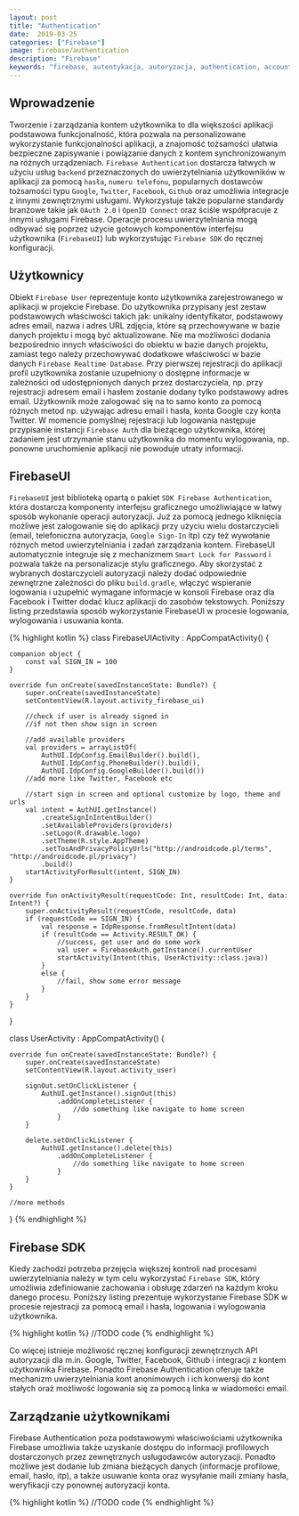 ```yaml
---
layout: post
title: "Authentication"
date:  2019-03-25
categories: ["Firebase"]
image: firebase/authentication
description: "Firebase"
keywords: "firebase, autentykacja, autoryzacja, authentication, account, user, email, password, phone, google, facebook, twitter, github, rejestracja, logowanie, sign in, log in, sign up, log out, android, programowanie, programming"
---
```


## Wprowadzenie
Tworzenie i zarządzania kontem użytkownika to dla większości aplikacji podstawowa funkcjonalność, która pozwala na personalizowane wykorzystanie funkcjonalności aplikacji, a znajomość tożsamości ułatwia bezpieczne zapisywanie i powiązanie danych z kontem synchronizowanym na różnych urządzeniach. `Firebase Authentication` dostarcza łatwych w użyciu usług `backend` przeznaczonych do uwierzytelniania użytkowników w aplikacji za pomocą `hasła`, `numeru telefonu`, popularnych dostawców tożsamości typu `Google`, `Twitter`, `Facebook`, `Github` oraz umożliwia integracje z innymi zewnętrznymi usługami. Wykorzystuje także popularne standardy branżowe takie jak `OAuth 2.0` i `OpenID Connect` oraz ściśle współpracuje z innymi usługami Firebase. Operacje procesu uwierzytelniania mogą odbywać się poprzez użycie gotowych komponentów interfejsu użytkownika (`FirebaseUI`) lub wykorzystując `Firebase SDK` do ręcznej konfiguracji.

## Użytkownicy
Obiekt `Firebase User` reprezentuje konto użytkownika zarejestrowanego w aplikacji w projekcie Firebase. Do użytkownika przypisany jest zestaw podstawowych właściwości takich jak: unikalny identyfikator, podstawowy adres email, nazwa i adres URL zdjęcia, które są przechowywane w bazie danych projektu i mogą być aktualizowane. Nie ma możliwości dodania bezpośrednio innych właściwości do obiektu w bazie danych projektu, zamiast tego należy przechowywać dodatkowe właściwości w bazie danych `Firebase Realtime Database`. Przy pierwszej rejestracji do aplikacji profil użytkownika zostanie uzupełniony o dostępne informacje w zależności od udostępnionych danych przez dostarczyciela, np. przy rejestracji adresem email i hasłem zostanie dodany tylko podstawowy adres email. Użytkownik może zalogować się na to samo konto za pomocą różnych metod np. używając adresu email i hasła, konta Google czy konta Twitter. W momencie pomyślnej rejestracji lub logowania następuje przypisanie instancji `Firebase Auth` dla bieżącego użytkownika, której zadaniem jest utrzymanie stanu użytkownika do momentu wylogowania, np. ponowne uruchomienie aplikacji nie powoduje utraty informacji.

## FirebaseUI
`FirebaseUI` jest biblioteką opartą o pakiet `SDK Firebase Authentication`, która dostarcza komponenty interfejsu graficznego umożliwiające w łatwy sposób wykonanie operacji autoryzacji. Już za pomocą jednego kliknięcia możliwe jest zalogowanie się do aplikacji przy użyciu wielu dostarczycieli (email, telefoniczna autoryzacja, `Google Sign-In` itp) czy też wywołanie różnych metod uwierzytelniania i zadań zarządzania kontem. FirebaseUI automatycznie integruje się z mechanizmem `Smart Lock for Password` i pozwala także na personalizacje stylu graficznego. Aby skorzystać z wybranych dostarczycieli autoryzacji należy dodać odpowiednie zewnętrzne zależności do pliku `build.gradle`, włączyć wspieranie logowania i uzupełnić wymagane informacje w konsoli Firebase oraz dla Facebook i Twitter dodać klucz aplikacji do zasobów tekstowych. Poniższy listing przedstawia sposób wykorzystanie FirebaseUI w procesie logowania, wylogowania i usuwania konta.

{% highlight kotlin %}
class FirebaseUIActivity : AppCompatActivity() {

    companion object {
        const val SIGN_IN = 100
    }

    override fun onCreate(savedInstanceState: Bundle?) {
        super.onCreate(savedInstanceState)
        setContentView(R.layout.activity_firebase_ui)

        //check if user is already signed in
        //if not then show sign in screen

        //add available providers
        val providers = arrayListOf(
            AuthUI.IdpConfig.EmailBuilder().build(),
            AuthUI.IdpConfig.PhoneBuilder().build(),
            AuthUI.IdpConfig.GoogleBuilder().build())
        //add more like Twitter, Facebook etc

        //start sign in screen and optional customize by logo, theme and urls
        val intent = AuthUI.getInstance()
            .createSignInIntentBuilder()
            .setAvailableProviders(providers)
            .setLogo(R.drawable.logo)
            .setTheme(R.style.AppTheme)
            .setTosAndPrivacyPolicyUrls("http://androidcode.pl/terms", "http://androidcode.pl/privacy")
            .build()
        startActivityForResult(intent, SIGN_IN)
    }

    override fun onActivityResult(requestCode: Int, resultCode: Int, data: Intent?) {
        super.onActivityResult(requestCode, resultCode, data)
        if (requestCode == SIGN_IN) {
            val response = IdpResponse.fromResultIntent(data)
            if (resultCode == Activity.RESULT_OK) {
                //success, get user and do some work
                val user = FirebaseAuth.getInstance().currentUser
                startActivity(Intent(this, UserActivity::class.java))
            }
            else {
                //fail, show some error message
            }
        }
    }
}

class UserActivity : AppCompatActivity() {

    override fun onCreate(savedInstanceState: Bundle?) {
        super.onCreate(savedInstanceState)
        setContentView(R.layout.activity_user)

        signOut.setOnClickListener {
            AuthUI.getInstance().signOut(this)
                .addOnCompleteListener {
                    //do something like navigate to home screen
                }
        }

        delete.setOnClickListener {
            AuthUI.getInstance().delete(this)
                .addOnCompleteListener {
                    //do something like navigate to home screen
                }
        }
    }

    //more methods
}
{% endhighlight %}

## Firebase SDK
Kiedy zachodzi potrzeba przejęcia większej kontroli nad procesami uwierzytelniania należy w tym celu wykorzystać `Firebase SDK`, który umożliwia zdefiniowanie zachowania i obsługę zdarzeń na każdym kroku danego procesu. Poniższy listing prezentuje wykorzystanie Firebase SDK w procesie rejestracji za pomocą email i hasła, logowania i wylogowania użytkownika.

{% highlight kotlin %}
//TODO code
{% endhighlight %}

Co więcej istnieje możliwość ręcznej konfiguracji zewnętrznych API autoryzacji dla m.in. Google, Twitter, Facebook, Github i integracji z kontem użytkownika Firebase. Ponadto Firebase Authentication oferuje także mechanizm uwierzytelniania kont anonimowych i ich konwersji do kont stałych oraż możliwość logowania się za pomocą linka w wiadomości email.

## Zarządzanie użytkownikami
Firebase Authentication poza podstawowymi właściwościami użytkownika Firebase umożliwia także uzyskanie dostępu do informacji profilowych dostarczonych przez zewnętrznych usługodawców autoryzacji. Ponadto możliwe jest dodanie lub zmiana bieżących danych (informacje profilowe, email, hasło, itp), a także usuwanie konta oraz wysyłanie maili zmiany hasła, weryfikacji czy ponownej autoryzacji konta.

{% highlight kotlin %}
//TODO code
{% endhighlight %}
